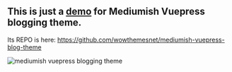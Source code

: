 ## This is just a [demo](https://wowthemesnet.github.io/vuepress-theme-mediumish/) for Mediumish Vuepress blogging theme.

Its REPO is here: https://github.com/wowthemesnet/mediumish-vuepress-blog-theme

![mediumish vuepress blogging theme](https://wowthemesnet.github.io/vuepress-theme-mediumish/assets/img/screenshot.jpg)
